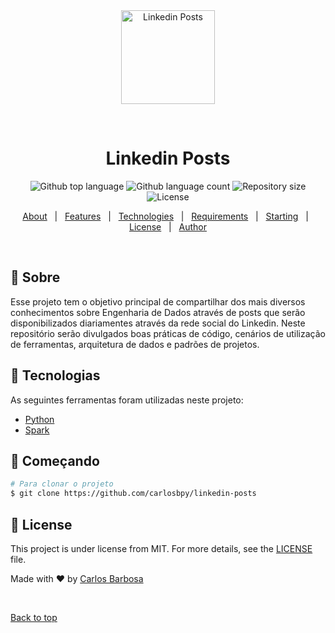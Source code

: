 <div align="center" id="top"> 
  <img src="https://upload.wikimedia.org/wikipedia/commons/thumb/0/01/LinkedIn_Logo.svg/2560px-LinkedIn_Logo.svg.png" idth="100" height="150" alt="Linkedin Posts" />

  &#xa0;

  <!-- <a href="https://linkedinposts.netlify.app">Demo</a> -->
</div>

<h1 align="center">Linkedin Posts</h1>

<p align="center">
  <img alt="Github top language" src="https://img.shields.io/github/languages/top/carlosbpy/linkedin-posts?color=56BEB8">

  <img alt="Github language count" src="https://img.shields.io/github/languages/count/carlosbpy/linkedin-posts?color=56BEB8">

  <img alt="Repository size" src="https://img.shields.io/github/repo-size/carlosbpy/linkedin-posts?color=56BEB8">

  <img alt="License" src="https://img.shields.io/github/license/carlosbpy/linkedin-posts?color=56BEB8">

  <!-- <img alt="Github issues" src="https://img.shields.io/github/issues/carlosbpy/linkedin-posts?color=56BEB8" /> -->

  <!-- <img alt="Github forks" src="https://img.shields.io/github/forks/carlosbpy/linkedin-posts?color=56BEB8" /> -->

  <!-- <img alt="Github stars" src="https://img.shields.io/github/stars/carlosbpy/linkedin-posts?color=56BEB8" /> -->
</p>

<!-- Status -->

<!-- <h4 align="center"> 
	🚧  Linkedin Posts 🚀 Under construction...  🚧
</h4> 

<hr> -->

<p align="center">
  <a href="#dart-about">About</a> &#xa0; | &#xa0; 
  <a href="#sparkles-features">Features</a> &#xa0; | &#xa0;
  <a href="#rocket-technologies">Technologies</a> &#xa0; | &#xa0;
  <a href="#white_check_mark-requirements">Requirements</a> &#xa0; | &#xa0;
  <a href="#checkered_flag-starting">Starting</a> &#xa0; | &#xa0;
  <a href="#memo-license">License</a> &#xa0; | &#xa0;
  <a href="https://github.com/carlosbpy" target="_blank">Author</a>
</p>

<br>

## :dart: Sobre ##

Esse projeto tem o objetivo principal de compartilhar dos mais diversos conhecimentos sobre Engenharia de Dados através de posts que serão disponibilizados diariamentes através da rede social do Linkedin. Neste repositório serão divulgados boas práticas de código, cenários de utilização de ferramentas, arquitetura de dados e padrões de projetos.

## :rocket: Tecnologias ##

As seguintes ferramentas foram utilizadas neste projeto:

- [Python](https://www.python.org/)
- [Spark](https://spark.apache.org/)

## :checkered_flag: Começando ##

```bash
# Para clonar o projeto
$ git clone https://github.com/carlosbpy/linkedin-posts
```

## :memo: License ##

This project is under license from MIT. For more details, see the [LICENSE](LICENSE.md) file.


Made with :heart: by <a href="https://github.com/carlosbpy" target="_blank">Carlos Barbosa</a>

&#xa0;

<a href="#top">Back to top</a>
